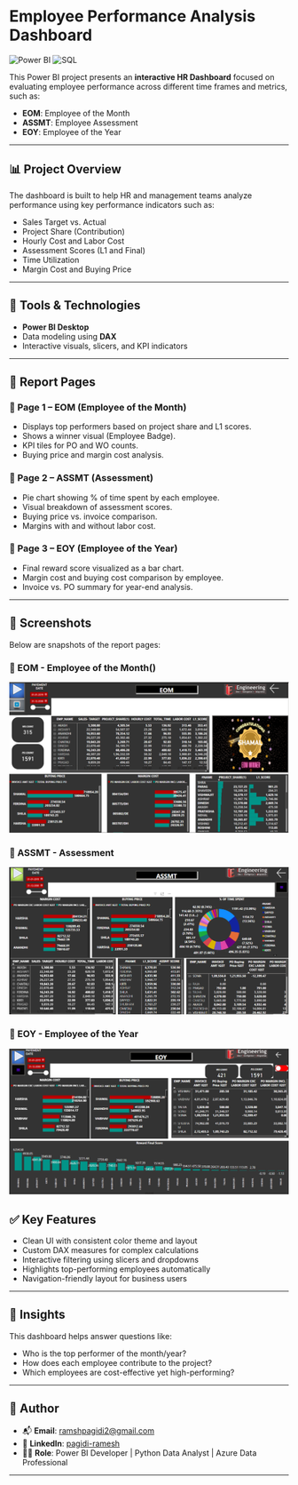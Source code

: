 # Employee Performance Analysis Dashboard

![Power BI](https://img.shields.io/badge/Power%20BI-Data%20Visualization-yellow?style=flat-square&logo=powerbi)
![SQL](https://img.shields.io/badge/SQL-Database-blue?style=flat-square&logo=postgresql)

This Power BI project presents an **interactive HR Dashboard** focused on evaluating employee performance across different time frames and metrics, such as:

- **EOM**: Employee of the Month
- **ASSMT**: Employee Assessment
- **EOY**: Employee of the Year

---

## 📊 Project Overview

The dashboard is built to help HR and management teams analyze performance using key performance indicators such as:

- Sales Target vs. Actual
- Project Share (Contribution)
- Hourly Cost and Labor Cost
- Assessment Scores (L1 and Final)
- Time Utilization
- Margin Cost and Buying Price

---

## 🔧 Tools & Technologies

- **Power BI Desktop**
- Data modeling using **DAX**
- Interactive visuals, slicers, and KPI indicators

---

## 📁 Report Pages

### 🔹 Page 1 – EOM (Employee of the Month)
- Displays top performers based on project share and L1 scores.
- Shows a winner visual (Employee Badge).
- KPI tiles for PO and WO counts.
- Buying price and margin cost analysis.

### 🔹 Page 2 – ASSMT (Assessment)
- Pie chart showing % of time spent by each employee.
- Visual breakdown of assessment scores.
- Buying price vs. invoice comparison.
- Margins with and without labor cost.

### 🔹 Page 3 – EOY (Employee of the Year)
- Final reward score visualized as a bar chart.
- Margin cost and buying cost comparison by employee.
- Invoice vs. PO summary for year-end analysis.

---

## 📸 Screenshots

Below are snapshots of the report pages:

### 🔹 EOM - Employee of the Month()
![EOM-Main](images/EOM-Main.png)

### 🔹 ASSMT - Assessment
![ASSMT](images/ASSMT.png)

### 🔹 EOY - Employee of the Year
![EOY](images/EOY.png)

## ✅ Key Features

- Clean UI with consistent color theme and layout
- Custom DAX measures for complex calculations
- Interactive filtering using slicers and dropdowns
- Highlights top-performing employees automatically
- Navigation-friendly layout for business users

---

## 🧠 Insights

This dashboard helps answer questions like:
- Who is the top performer of the month/year?
- How does each employee contribute to the project?
- Which employees are cost-effective yet high-performing?

---

## 👤 Author

- 📬 **Email**: ramshpagidi2@gmail.com  
- 🔗 **LinkedIn**: [pagidi-ramesh](https://www.linkedin.com/in/pagidi-ramesh-477a09211)  
- 🧑‍💼 **Role**: Power BI Developer | Python Data Analyst | Azure Data Professional

---
